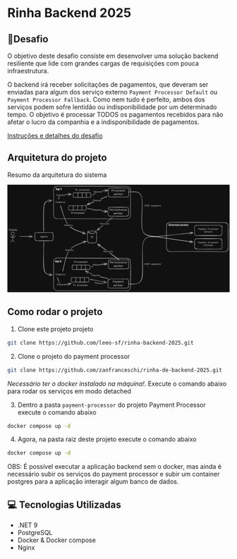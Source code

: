 # Rinha Backend 2025

## 🎯Desafio
O objetivo deste desafio consiste em desenvolver uma solução backend resiliente que lide com grandes cargas de requisições com pouca infraestrutura.

O backend irá receber solicitações de pagamentos, que deveram ser enviadas para algum dos serviço externo `Payment Processor Default` ou `Payment Processor Fallback`. Como nem tudo é perfeito, ambos dos serviços podem sofre lentidão ou indisponibilidade por um determinado tempo. 
O objetivo é processar TODOS os pagamentos recebidos para não afetar o lucro da companhia e a indisponibilidade de pagamentos.

[Instruções e detalhes do desafio](https://github.com/zanfranceschi/rinha-de-backend-2025/blob/main/INSTRUCOES.md)

## Arquitetura do projeto

Resumo da arquitetura do sistema

![System design](/doc/architecture-drawing.png)

## Como rodar o projeto

1. Clone este projeto projeto

```sh
git clone https://github.com/leeo-sf/rinha-backend-2025.git
```

2. Clone o projeto do payment processor

```sh
git clone https://github.com/zanfranceschi/rinha-de-backend-2025.git
```

*Necessário ter o docker instalado na máquina!*. Execute o comando abaixo para rodar os serviços em modo detached

3. Dentro a pasta `payment-processor` do projeto Payment Processor execute o comando abaixo
```sh
docker compose up -d
```

4. Agora, na pasta raiz deste projeto execute o comando abaixo
```sh
docker compose up -d
```

OBS: É possível executar a aplicação backend sem o docker, mas ainda é necessário subir os serviços do payment processor e subir um container postgres para a aplicação interagir algum banco de dados.

## 💻​ Tecnologias Utilizadas
- .NET 9
- PostgreSQL
- Docker & Docker compose
- Nginx